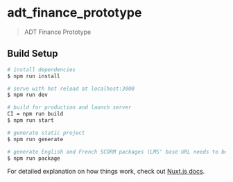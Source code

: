 # adt_finance_prototype

> ADT Finance Prototype

## Build Setup

``` bash
# install dependencies
$ npm run install

# serve with hot reload at localhost:3000
$ npm run dev

# build for production and launch server
CI = npm run build
$ npm run start

# generate static project
$ npm run generate

# generate English and French SCORM packages (LMS' base URL needs to be set in nuxt.config.js prior to running this command)
$ npm run package
```

For detailed explanation on how things work, check out [Nuxt.js docs](https://nuxtjs.org).
